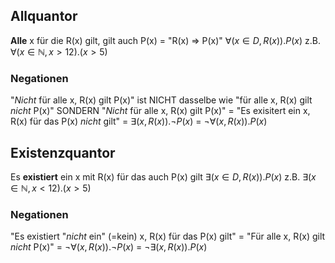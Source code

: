 ## Allquantor
**Alle** x für die R(x) gilt, gilt auch P(x) = "R(x) ⇒ P(x)"
$∀(x∈D, R(x)).P(x)$        z.B.    $∀(x \in \mathbb{N}, x>12).(x>5)$
### Negationen
"_Nicht_ für alle x, R(x) gilt P(x)" ist NICHT dasselbe wie "für alle x, R(x) gilt _nicht_ P(x)"
SONDERN "_Nicht_ für alle x, R(x) gilt P(x)" = "Es exisitert ein x, R(x) für das P(x) _nicht_ gilt" 
= $∃(x,R(x)).\neg P(x)$ =   $\neg ∀(x, R(x)).P(x)$
## Existenzquantor
Es **existiert** ein x mit R(x) für das auch P(x) gilt
$∃(x∈D,R(x)).P(x)$        z.B.    $∃(x \in \mathbb{N}, x<12).(x>5)$
### Negationen
"Es existiert "_nicht_ ein" (=kein) x, R(x) für das P(x) gilt" = "Für alle x, R(x) gilt _nicht_ P(x)"
=  $\neg ∀(x, R(x)).\neg P(x)$ = $\neg ∃(x,R(x)).P(x)$ 